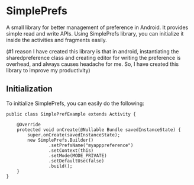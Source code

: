# SimplePrefs

A small library for better management of preference in Android. It provides simple
read and write APIs. Using SimplePrefs library, you can initialize it inside the activities and fragments easily.

(#1 reason I have created this library is that in android, instantiating the sharedpreference class and creating editor for
writing the preference is overhead, and always causes headache for me. So, I have created this library to improve my productivity)

## Initialization

To initialize SimplePrefs, you can easily do the following:

```
public class SimplePrefExample extends Activity {

    @Override
    protected void onCreate(@Nullable Bundle savedInstanceState) {
        super.onCreate(savedInstanceState);
        new SimplePrefs.Builder()
                .setPrefsName("myapppreference")
                .setContext(this)
                .setMode(MODE_PRIVATE)
                .setDefaultUse(false)
                .build();
    }
}
```